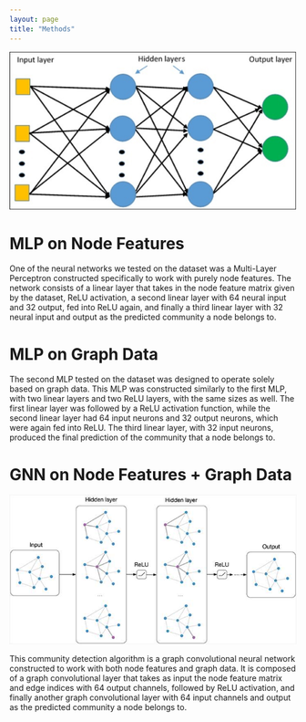 ```yaml
---
layout: page
title: "Methods"
---
```


![MLP](figures/mlp.jpg)

# MLP on Node Features

One of the neural networks we tested on the dataset was a Multi-Layer Perceptron constructed specifically to work with purely node features. The network consists of a linear layer that takes in the node feature matrix given by the dataset, ReLU activation, a second linear layer with 64 neural input and 32 output, fed into ReLU again, and finally a third linear layer with 32 neural input and output as the predicted community a node belongs to.

# MLP on Graph Data

The second MLP tested on the dataset was designed to operate solely based on graph data. This MLP was constructed similarly to the first MLP, with two linear layers and two ReLU layers, with the same sizes as well. The first linear layer was followed by a ReLU activation function, while the second linear layer had 64 input neurons and 32 output neurons, which were again fed into ReLU. The third linear layer, with 32 input neurons, produced the final prediction of the community that a node belongs to.

# GNN on Node Features + Graph Data

![GNN](figures/gnn.jpg)

This community detection algorithm is a graph convolutional neural network constructed to work with both node features and graph data. It is composed of a graph convolutional layer that takes as input the node feature matrix and edge indices with 64 output channels, followed by ReLU activation, and finally another graph convolutional layer with 64 input channels and output as the predicted community a node belongs to.
